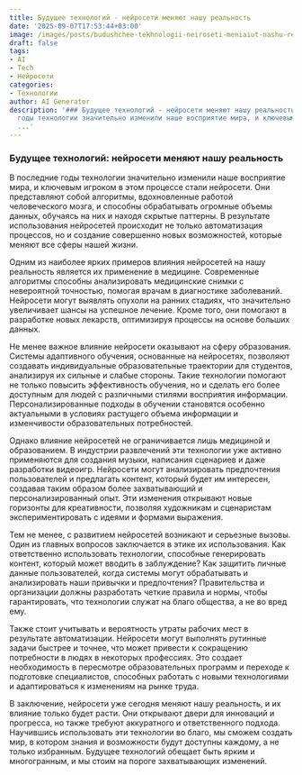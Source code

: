 ```yaml
---
title: Будущее технологий - нейросети меняют нашу реальность
date: '2025-09-07T17:53:44+03:00'
image: /images/posts/budushchee-tekhnologii-neiroseti-meniaiut-nashu-realnost.svg
draft: false
tags:
- AI
- Tech
- Нейросети
categories:
- Технологии
author: AI Generator
description: '### Будущее технологий - нейросети меняют нашу реальность  В последние
  годы технологии значительно изменили наше восприятие мира, и ключевым игроком в
  ...'
---
```


### Будущее технологий: нейросети меняют нашу реальность

В последние годы технологии значительно изменили наше восприятие мира, и ключевым игроком в этом процессе стали нейросети. Они представляют собой алгоритмы, вдохновленные работой человеческого мозга, и способны обрабатывать огромные объемы данных, обучаясь на них и находя скрытые паттерны. В результате использования нейросетей происходит не только автоматизация процессов, но и создание совершенно новых возможностей, которые меняют все сферы нашей жизни.

Одним из наиболее ярких примеров влияния нейросетей на нашу реальность является их применение в медицине. Современные алгоритмы способны анализировать медицинские снимки с невероятной точностью, помогая врачам в диагностике заболеваний. Нейросети могут выявлять опухоли на ранних стадиях, что значительно увеличивает шансы на успешное лечение. Кроме того, они помогают в разработке новых лекарств, оптимизируя процессы на основе больших данных.

Не менее важное влияние нейросети оказывают на сферу образования. Системы адаптивного обучения, основанные на нейросетях, позволяют создавать индивидуальные образовательные траектории для студентов, анализируя их сильные и слабые стороны. Такие технологии помогают не только повысить эффективность обучения, но и сделать его более доступным для людей с различными стилями восприятия информации. Персонализированные подходы в обучении становятся особенно актуальными в условиях растущего объема информации и изменчивости образовательных потребностей.

Однако влияние нейросетей не ограничивается лишь медициной и образованием. В индустрии развлечений эти технологии уже активно применяются для создания музыки, написания сценариев и даже разработки видеоигр. Нейросети могут анализировать предпочтения пользователей и предлагать контент, который будет им интересен, создавая таким образом более захватывающий и персонализированный опыт. Эти изменения открывают новые горизонты для креативности, позволяя художникам и сценаристам экспериментировать с идеями и формами выражения.

Тем не менее, с развитием нейросетей возникают и серьезные вызовы. Один из главных вопросов заключается в этике их использования. Как ответственно использовать технологии, способные генерировать контент, который может вводить в заблуждение? Как защитить личные данные пользователей, когда системы могут обрабатывать и анализировать наши привычки и предпочтения? Правительства и организации должны разработать четкие правила и нормы, чтобы гарантировать, что технологии служат на благо общества, а не во вред ему.

Также стоит учитывать и вероятность утраты рабочих мест в результате автоматизации. Нейросети могут выполнять рутинные задачи быстрее и точнее, что может привести к сокращению потребности в людях в некоторых профессиях. Это создает необходимость в пересмотре образовательных программ и переходе к подготовке специалистов, способных работать с новыми технологиями и адаптироваться к изменениям на рынке труда.

В заключение, нейросети уже сегодня меняют нашу реальность, и их влияние только будет расти. Они открывают двери для инноваций и прогресса, но также требуют аккуратного и ответственного подхода. Научившись использовать эти технологии во благо, мы сможем создать мир, в котором знания и возможности будут доступны каждому, а не только избранным. Будущее технологий обещает быть ярким и многогранным, и мы стоим на пороге захватывающих изменений.
